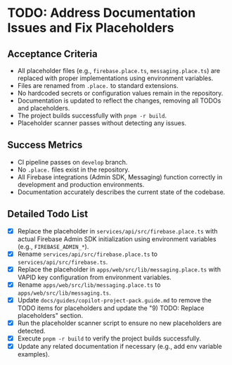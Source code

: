 # TODO: Address Documentation Issues and Fix Placeholders

## Acceptance Criteria
- All placeholder files (e.g., `firebase.place.ts`, `messaging.place.ts`) are replaced with proper implementations using environment variables.
- Files are renamed from `.place.` to standard extensions.
- No hardcoded secrets or configuration values remain in the repository.
- Documentation is updated to reflect the changes, removing all TODOs and placeholders.
- The project builds successfully with `pnpm -r build`.
- Placeholder scanner passes without detecting any issues.

## Success Metrics
- CI pipeline passes on `develop` branch.
- No `.place.` files exist in the repository.
- All Firebase integrations (Admin SDK, Messaging) function correctly in development and production environments.
- Documentation accurately describes the current state of the codebase.

## Detailed Todo List
- [x] Replace the placeholder in `services/api/src/firebase.place.ts` with actual Firebase Admin SDK initialization using environment variables (e.g., `FIREBASE_ADMIN_*`).
- [x] Rename `services/api/src/firebase.place.ts` to `services/api/src/firebase.ts`.
- [x] Replace the placeholder in `apps/web/src/lib/messaging.place.ts` with VAPID key configuration from environment variables.
- [x] Rename `apps/web/src/lib/messaging.place.ts` to `apps/web/src/lib/messaging.ts`.
- [x] Update `docs/guides/copilot-project-pack.guide.md` to remove the TODO items for placeholders and update the "9) TODO: Replace placeholders" section.
- [x] Run the placeholder scanner script to ensure no new placeholders are detected.
- [x] Execute `pnpm -r build` to verify the project builds successfully.
- [x] Update any related documentation if necessary (e.g., add env variable examples).
